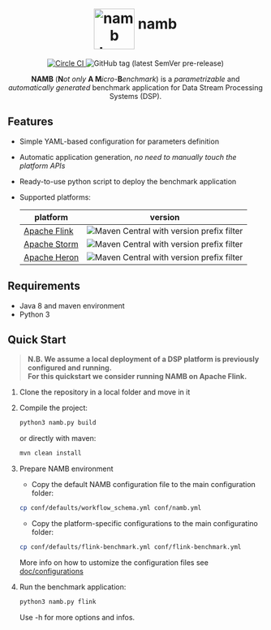 <p align="center" style="text-align:center">
  <h1 align="center">
  <img alt="namb logo" src="https://i.imgur.com/TzDokzP.png" width="80" align="middle"/>
    namb
  </h1>
</p>

<p align="center" style="text-align:center">
  <a href="https://circleci.com/gh/ale93p/namb">
    <img alt="Circle CI" src="https://circleci.com/gh/ale93p/namb.svg?style=svg&circle-token=61b5a845848493f3a460eae0c42bdc489bc63d28"/>
  </a>
  <img alt="GitHub tag (latest SemVer pre-release)" src="https://img.shields.io/github/v/tag/ale93p/namb?label=release&sort=semver">
</p>

     
<p align="center">
    <b>NAMB</b> (<b>N</b><i>ot only</i> <b>A M</b><i>icro-</i><b>B</b><i>enchmark</i>) is a <i>parametrizable</i> and <i>automatically generated</i> benchmark
application for Data Stream Processing Systems (DSP). 
</p>

## Features

* Simple YAML-based configuration for parameters definition
* Automatic application generation, _no need to manually touch the platform APIs_
* Ready-to-use python script to deploy the benchmark application
* Supported platforms:

    | platform | version |
    |------|----|
    | [Apache Flink](https://flink.apache.org/) | ![Maven Central with version prefix filter](https://img.shields.io/maven-central/v/org.apache.flink/flink-java/1.7?style=flat-square) |
    | [Apache Storm](https://storm.apache.org/) | ![Maven Central with version prefix filter](https://img.shields.io/maven-central/v/org.apache.storm/storm-core/1.2?style=flat-square) |
    | [Apache Heron](https://apache.github.io/incubator-heron/) | ![Maven Central with version prefix filter](https://img.shields.io/maven-central/v/com.twitter.heron/heron-api/0.17.svg?style=flat-square) | 

## Requirements

* Java 8 and maven environment
* Python 3

## Quick Start

> **N.B. We assume a local deployment of a DSP platform is previously configured and running.**<br/>
> **For this quickstart we consider running NAMB on Apache Flink.**

1. Clone the repository in a local folder and move in it

2. Compile the project:
     ```bash
     python3 namb.py build
     ```
   or directly with maven:
     ```bash
     mvn clean install
     ```   
3. Prepare NAMB environment
    + Copy the default NAMB configuration file to the main configuration folder:
     ```bash
     cp conf/defaults/workflow_schema.yml conf/namb.yml
     ```   
    + Copy the platform-specific configurations to the main configuratino folder:
     ```bash
     cp conf/defaults/flink-benchmark.yml conf/flink-benchmark.yml
     ```   
    More info on how to ustomize the configuration files see [doc/configurations](https://ale93p.github.io/namb/config) 
  
4. Run the benchmark application:
     ```bash
     python3 namb.py flink
     ```
    Use -h for more options and infos.
